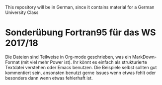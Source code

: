 This repository will be in German, since it contains material for a German University Class

# Sonderübung Fortran95 für das WS 2017/18

Die Dateien sind Teilweise in Org-mode geschrieben, was ein MarkDown-Format (mit viel mehr
Power ist). Ihr könnt es einfach als strukturierte Textdatei verstehen oder Emacs benutzen.
Die Beispiele selbst sollten gut kommentiert sein, ansonsten benutzt gerne Issues wenn etwas
fehlt oder besonders dann wenn etwas fehlerhaft ist.
